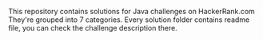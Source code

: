 This repository contains solutions for Java challenges on HackerRank.com 
They're grouped into 7 categories.
Every solution folder contains readme file, you can check the challenge description there.